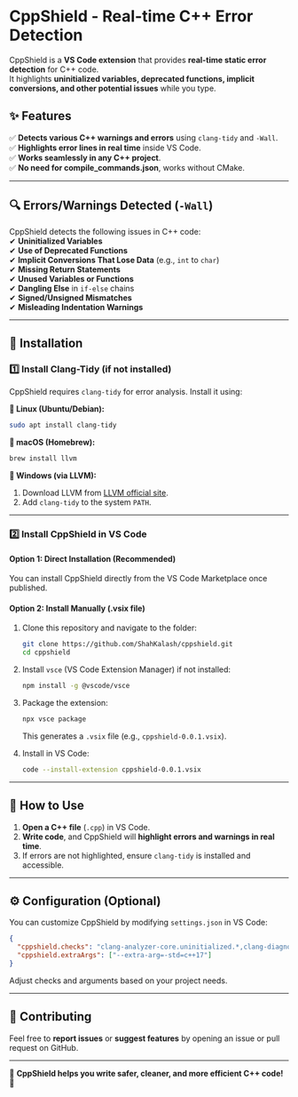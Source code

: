 # **CppShield - Real-time C++ Error Detection**

CppShield is a **VS Code extension** that provides **real-time static error detection** for C++ code.  
It highlights **uninitialized variables, deprecated functions, implicit conversions, and other potential issues** while you type.

## **✨ Features**

✅ **Detects various C++ warnings and errors** using `clang-tidy` and `-Wall`.  
✅ **Highlights error lines in real time** inside VS Code.  
✅ **Works seamlessly in any C++ project**.  
✅ **No need for compile_commands.json**, works without CMake.

---

## **🔍 Errors/Warnings Detected (`-Wall`)**

CppShield detects the following issues in C++ code:  
✔ **Uninitialized Variables**  
✔ **Use of Deprecated Functions**  
✔ **Implicit Conversions That Lose Data** (e.g., `int` to `char`)  
✔ **Missing Return Statements**  
✔ **Unused Variables or Functions**  
✔ **Dangling Else** in `if-else` chains  
✔ **Signed/Unsigned Mismatches**  
✔ **Misleading Indentation Warnings**

---

## **🚀 Installation**

### **1️⃣ Install Clang-Tidy (if not installed)**

CppShield requires `clang-tidy` for error analysis. Install it using:

**🔹 Linux (Ubuntu/Debian):**

```sh
sudo apt install clang-tidy
```

**🔹 macOS (Homebrew):**

```sh
brew install llvm
```

**🔹 Windows (via LLVM):**

1. Download LLVM from [LLVM official site](https://releases.llvm.org/).
2. Add `clang-tidy` to the system `PATH`.

---

### **2️⃣ Install CppShield in VS Code**

#### **Option 1: Direct Installation (Recommended)**

You can install CppShield directly from the VS Code Marketplace once published.

#### **Option 2: Install Manually (.vsix file)**

1. Clone this repository and navigate to the folder:
   ```sh
   git clone https://github.com/ShahKalash/cppshield.git
   cd cppshield
   ```
2. Install `vsce` (VS Code Extension Manager) if not installed:
   ```sh
   npm install -g @vscode/vsce
   ```
3. Package the extension:

   ```sh
   npx vsce package
   ```

   This generates a `.vsix` file (e.g., `cppshield-0.0.1.vsix`).

4. Install in VS Code:
   ```sh
   code --install-extension cppshield-0.0.1.vsix
   ```

---

## **🎯 How to Use**

1. **Open a C++ file** (`.cpp`) in VS Code.
2. **Write code**, and CppShield will **highlight errors and warnings in real time**.
3. If errors are not highlighted, ensure `clang-tidy` is installed and accessible.

---

## **⚙️ Configuration (Optional)**

You can customize CppShield by modifying `settings.json` in VS Code:

```json
{
  "cppshield.checks": "clang-analyzer-core.uninitialized.*,clang-diagnostic-*",
  "cppshield.extraArgs": ["--extra-arg=-std=c++17"]
}
```

Adjust checks and arguments based on your project needs.

---

## **📢 Contributing**

Feel free to **report issues** or **suggest features** by opening an issue or pull request on GitHub.

---

🚀 **CppShield helps you write safer, cleaner, and more efficient C++ code!** 🚀
